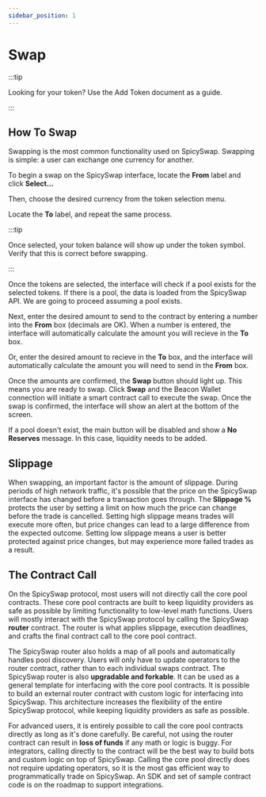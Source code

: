 ```yaml
---
sidebar_position: 1
---
```


# Swap

:::tip

Looking for your token? Use the Add Token document as a guide.

:::

## How To Swap

Swapping is the most common functionality used on SpicySwap. Swapping is simple: a user can exchange one currency for another. 

To begin a swap on the SpicySwap interface, locate the **From** label and click **Select...**

Then, choose the desired currency from the token selection menu.

Locate the **To** label, and repeat the same process.

:::tip

Once selected, your token balance will show up under the token symbol. Verify that this is correct before swapping.

:::

Once the tokens are selected, the interface will check if a pool exists for the selected tokens. If there is a pool, the data is loaded from the SpicySwap API. We are going to proceed assuming a pool exists.

Next, enter the desired amount to send to the contract by entering a number into the **From** box (decimals are OK). When a number is entered, the interface will automatically calculate the amount you will recieve in the **To** box.

Or, enter the desired amount to recieve in the **To** box, and the interface will automatically calculate the amount you will need to send in the **From** box.

Once the amounts are confirmed, the **Swap** button should light up. This means you are ready to swap. Click **Swap** and the Beacon Wallet connection will initiate a smart contract call to execute the swap. Once the swap is confirmed, the interface will show an alert at the bottom of the screen.

If a pool doesn't exist, the main button will be disabled and show a **No Reserves** message. In this case, liquidity needs to be added. 

## Slippage

When swapping, an important factor is the amount of slippage. During periods of high network traffic, it's possible that the price on the SpicySwap interface has changed before a transaction goes through. The **Slippage %** protects the user by setting a limit on how much the price can change before the trade is cancelled. Setting high slippage means trades will execute more often, but price changes can lead to a large difference from the expected outcome. Setting low slippage means a user is better protected against price changes, but may experience more failed trades as a result.  

## The Contract Call

On the SpicySwap protocol, most users will not directly call the core pool contracts. These core pool contracts are built to keep liquidity providers as safe as possible by limiting functionality to low-level math functions. Users will mostly interact with the SpicySwap protocol by calling the SpicySwap **router** contract. The router is what applies slippage, execution deadlines, and crafts the final contract call to the core pool contract. 

The SpicySwap router also holds a map of all pools and automatically handles pool discovery. Users will only have to update operators to the router contract, rather than to each individual swaps contract. The SpicySwap router is also **upgradable and forkable**. It can be used as a general template for interfacing with the core pool contracts. It is possible to build an external router contract with custom logic for interfacing into SpicySwap. This architecture increases the flexibility of the entire SpicySwap protocol, while keeping liquidity providers as safe as possible.

For advanced users, it is entirely possible to call the core pool contracts directly as long as it's done carefully. Be careful, not using the router contract can result in **loss of funds** if any math or logic is buggy. For integrators, calling directly to the contract will be the best way to build bots and custom logic on top of SpicySwap. Calling the core pool directly does not require updating operators, so it is the most gas efficient way to programmatically trade on SpicySwap. An SDK and set of sample contract code is on the roadmap to support integrations.  